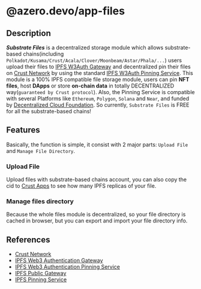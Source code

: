# @azero.devo/app-files

## Description

***Substrate Files*** is a decentralized storage module which allows substrate-based chains(including `Polkadot/Kusama/Crust/Acala/Clover/Moonbeam/Astar/Phala/...`) users upload their files to [IPFS W3Auth Gateway](https://wiki.crust.network/docs/en/buildIPFSWeb3AuthGW) and decentralized pin their files on [Crust Network](https://crust.network) by using the standard [IPFS W3Auth Pinning Service](https://wiki.crust.network/docs/en/buildIPFSW3AuthPin). This module is a 100% IPFS compatible file storage module, users can pin **NFT files**, host **DApps** or store **on-chain data** in totally DECENTRALIZED way(`guaranteed by Crust protocol`).
Also, the Pinning Service is compatible with several Platforms like `Ethereum`, `Polygon`, `Solana` and `Near`, and funded by [Decentralized Cloud Foundation](https://decloudf.com/). So currently, `Substrate Files` is FREE for all the substrate-based chains!

## Features

Basically, the function is simple, it consist with 2 major parts: `Upload File` and `Manage File Directory`.

### Upload File

Upload files with substrate-based chains account, you can also copy the cid to [Crust Apps](https://apps.crust.network/?rpc=wss%3A%2F%2Frpc.crust.network#/storage) to see how many IPFS replicas of your file.

### Manage files directory

Because the whole files module is decentralized, so your file directory is cached in browser, but you can export and import your file directory info.

## References

- [Crust Network](https://crust.network)
- [IPFS Web3 Authentication Gateway](https://wiki.crust.network/docs/en/buildIPFSWeb3AuthGW)
- [IPFS Web3 Authentication Pinning Service](https://wiki.crust.network/docs/en/buildIPFSW3AuthPin)
- [IPFS Public Gateway](https://docs.ipfs.io/concepts/ipfs-gateway/)
- [IPFS Pinning Service](https://docs.ipfs.io/how-to/work-with-pinning-services/#use-an-existing-pinning-service)
